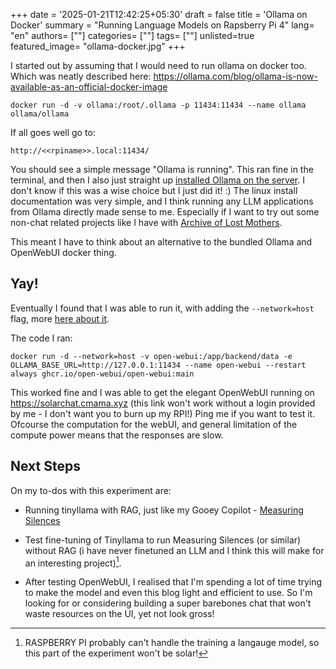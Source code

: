 +++
date = '2025-01-21T12:42:25+05:30'
draft = false
title = 'Ollama on Docker'
summary = "Running Language Models on Rapsberry Pi 4"
lang= "en"
authors= [""]
categories= [""]
tags= [""]
unlisted=true
featured_image= "ollama-docker.jpg"
+++

I started out by assuming that I would need to run ollama on docker too. Which was neatly described here: 
https://ollama.com/blog/ollama-is-now-available-as-an-official-docker-image

```docker run -d -v ollama:/root/.ollama -p 11434:11434 --name ollama ollama/ollama```

If all goes well go to: 

`http://<<rpiname>>.local:11434/`

You should see a simple message "Ollama is running". This ran fine in the terminal, and then I also just straight up [installed Ollama on the server](https://github.com/ollama/ollama/blob/main/docs/linux.md#linux). I don't know if this was a wise choice but I just did it! :) The linux install documentation was very simple, and I think running any LLM applications from Ollama directly made sense to me. Especially if I want to try out some non-chat related projects like I have with [Archive of Lost Mothers](https://archiveoflostmothers.in/). 

This meant I have to think about an alternative to the bundled Ollama and OpenWebUI docker thing.  

## Yay! 

Eventually I found that I was able to run it, with adding the `--network=host` flag, more [here about it](https://github.com/open-webui/open-webui?tab=readme-ov-file#open-webui-server-connection-error). 

The code I ran:

`
docker run -d --network=host -v open-webui:/app/backend/data -e OLLAMA_BASE_URL=http://127.0.0.1:11434 --name open-webui --restart always ghcr.io/open-webui/open-webui:main
`

This worked fine and I was able to get the elegant OpenWebUI running on https://solarchat.cmama.xyz (this link won't work without a login provided by me - I don't want you to burn up my RPI!) Ping me if you want to test it. Ofcourse the computation for the webUI, and general limitation of the compute power means that the responses are slow.

## Next Steps

On my to-dos with this experiment are:

- Running tinyllama with RAG, just like my Gooey Copilot - [Measuring Silences](https://computationalmama.xyz/silence-bot)

- Test fine-tuning of Tinyllama to run Measuring Silences (or similar) without RAG (i have never finetuned an LLM and I think this will make for an interesting project)[^1]. 
- After testing OpenWebUI, I realised that I'm spending a lot of time trying to make the model and even this blog light and efficient to use. So I'm looking for or considering building a super barebones chat that won't waste resources on the UI, yet not look gross! 
  
[^1]: RASPBERRY PI probably can't handle the training a langauge model, so this part of the experiment won't be solar! 